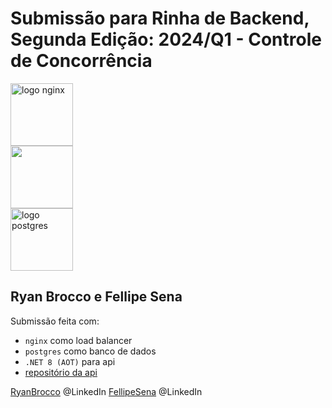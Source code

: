# Submissão para Rinha de Backend, Segunda Edição: 2024/Q1 - Controle de Concorrência


<img src="https://upload.wikimedia.org/wikipedia/commons/c/c5/Nginx_logo.svg" alt="logo nginx" width="100" height="auto">
<br />
<img src="https://upload.wikimedia.org/wikipedia/commons/2/29/Postgresql_elephant.svg" width="100" height="auto">
<br />
<img src="https://upload.wikimedia.org/wikipedia/commons/thumb/7/7d/Microsoft_.NET_logo.svg/64px-Microsoft_.NET_logo.svg.png" alt="logo postgres" width="100" height="auto">


## Ryan Brocco e Fellipe Sena
Submissão feita com:
- `nginx` como load balancer
- `postgres` como banco de dados
- `.NET 8 (AOT)` para api
- [repositório da api](https://github.com/RyanMouraBrocco/rinha-de-backend-2024-q1-code)

[RyanBrocco](https://www.linkedin.com/in/ryan-moura-brocco-837075177/) @LinkedIn
[FellipeSena](https://www.linkedin.com/in/fellipesn/) @LinkedIn